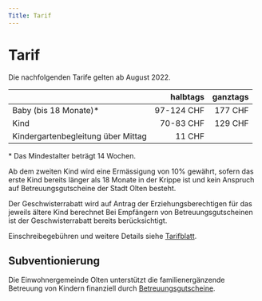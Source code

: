 ```yaml
---
Title: Tarif
---
```


# Tarif

Die nachfolgenden Tarife gelten ab August 2022.

|     	 	                |   halbtags	|    ganztags |
| :--- | ---:  | ---: |
| 	Baby (bis 18 Monate)*	| 97-124 CHF	| 177 CHF     |
| 	Kind	                | 70-83	CHF     | 129 CHF     |
| 	Kindergartenbegleitung über Mittag	| 11 CHF	      

\* Das Mindestalter beträgt 14 Wochen.

Ab dem zweiten Kind wird eine Ermässigung von 10% gewährt, sofern das erste
Kind bereits länger als 18 Monate in der Krippe ist und kein Anspruch auf
Betreuungsgutscheine der Stadt Olten besteht.

Der Geschwisterrabatt wird auf Antrag der Erziehungsberechtigen für das
jeweils ältere Kind berechnet Bei Empfängern von Betreuungsgutscheinen ist
der Geschwisterrabatt bereits berücksichtigt.

Einschreibegebühren und weitere Details siehe [Tarifblatt](/docs/KK-Olten-Tarifblatt-240918.pdf).

## Subventionierung

Die Einwohnergemeinde Olten unterstützt die familienergänzende Betreuung von
Kindern finanziell durch [Betreuungsgutscheine](http://www.tagesstrukturen.olten.ch/).

